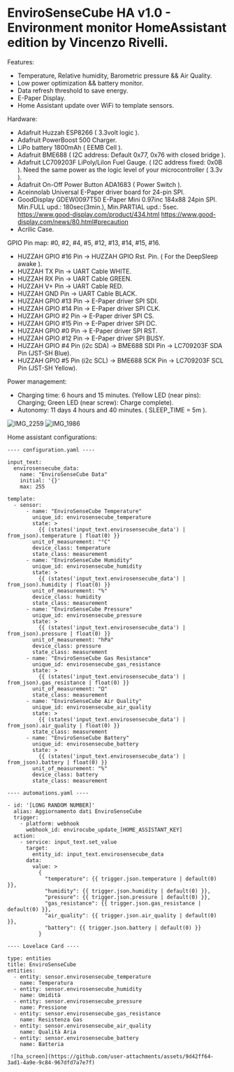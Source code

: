 # EnviroSenseCube HA v1.0 - Environment monitor HomeAssistant edition by Vincenzo Rivelli.

Features:
- Temperature, Relative humidity, Barometric pressure && Air Quality.
- Low power optimization && battery monitor.
- Data refresh threshold to save energy.
- E-Paper Display.
- Home Assistant update over WiFi to template sensors.

Hardware:
- Adafruit Huzzah ESP8266 ( 3.3volt logic ).
- Adafruit PowerBoost 500 Charger.
- LiPo battery 1800mAh ( EEMB Cell ).
- Adafruit BME688 ( I2C address: Default 0x77, 0x76 with closed bridge ).
- Adafruit LC709203F LiPoly/LiIon Fuel Gauge. ( I2C address fixed: 0x0B ). Need the same power as the logic level of your microcontroller ( 3.3v ).
- Adafruit On-Off Power Button ADA1683 ( Power Switch ).
- Aceinnolab Universal E-Paper driver board for 24-pin SPI.
- GoodDisplay GDEW0097T50 E-Paper Mini 0.97inc 184x88 24pin SPI. Min.FULL upd.: 180sec(3min.), Min.PARTIAL upd.: 5sec. https://www.good-display.com/product/434.html https://www.good-display.com/news/80.html#precaution
- Acrilic Case.

GPIO Pin map: #0, #2, #4, #5, #12, #13, #14, #15, #16.
- HUZZAH GPIO #16 Pin             -> HUZZAH GPIO Rst. Pin. ( For the DeepSleep awake ).
- HUZZAH TX Pin                   -> UART Cable WHITE.
- HUZZAH RX Pin                   -> UART Cable GREEN.
- HUZZAH V+ Pin                   -> UART Cable RED.
- HUZZAH GND Pin                  -> UART Cable BLACK.
- HUZZAH GPIO #13 Pin             -> E-Paper driver SPI SDI.
- HUZZAH GPIO #14 Pin             -> E-Paper driver SPI CLK.
- HUZZAH GPIO #2 Pin              -> E-Paper driver SPI CS.
- HUZZAH GPIO #15 Pin             -> E-Paper driver SPI DC.
- HUZZAH GPIO #0 Pin              -> E-Paper driver SPI RST.
- HUZZAH GPIO #12 Pin             -> E-Paper driver SPI BUSY.
- HUZZAH GPIO #4 Pin (i2c SDA)    -> BME688 SDI Pin    -> LC709203F SDA Pin (JST-SH Blue).
- HUZZAH GPIO #5 Pin (i2c SCL)    -> BME688 SCK Pin    -> LC709203F SCL Pin (JST-SH Yellow).

Power management:
- Charging time: 6 hours and 15 minutes. (Yellow LED (near pins): Charging; Green LED (near screw): Charge complete). 
- Autonomy: 11 days 4 hours and 40 minutes. ( SLEEP_TIME = 5m ).

![IMG_2259](https://github.com/user-attachments/assets/a2cb5548-ab53-4d6d-bf6d-7d8a5aafc315)
![IMG_1986](https://github.com/user-attachments/assets/8c7e6fed-1b8d-405b-a2c3-6f99d8559f20)

Home assistant configurations:

	---- configuration.yaml ----
	
	input_text:
	  envirosensecube_data:
	    name: "EnviroSenseCube Data"
	    initial: '{}'
	    max: 255
	
	template:
	  - sensor:
	      - name: "EnviroSenseCube Temperature"
	        unique_id: envirosensecube_temperature
	        state: >
	          {{ (states('input_text.envirosensecube_data') | from_json).temperature | float(0) }}
	        unit_of_measurement: "°C"
	        device_class: temperature
	        state_class: measurement
	      - name: "EnviroSenseCube Humidity"
	        unique_id: envirosensecube_humidity
	        state: >
	          {{ (states('input_text.envirosensecube_data') | from_json).humidity | float(0) }}
	        unit_of_measurement: "%"
	        device_class: humidity
	        state_class: measurement
	      - name: "EnviroSenseCube Pressure"
	        unique_id: envirosensecube_pressure
	        state: >
	          {{ (states('input_text.envirosensecube_data') | from_json).pressure | float(0) }}
	        unit_of_measurement: "hPa"
	        device_class: pressure
	        state_class: measurement
	      - name: "EnviroSenseCube Gas Resistance"
	        unique_id: envirosensecube_gas_resistance
	        state: >
	          {{ (states('input_text.envirosensecube_data') | from_json).gas_resistance | float(0) }}
	        unit_of_measurement: "Ω"
	        state_class: measurement
	      - name: "EnviroSenseCube Air Quality"
	        unique_id: envirosensecube_air_quality
	        state: >
	          {{ (states('input_text.envirosensecube_data') | from_json).air_quality | float(0) }}
	        state_class: measurement
	      - name: "EnviroSenseCube Battery"
	        unique_id: envirosensecube_battery
	        state: >
	          {{ (states('input_text.envirosensecube_data') | from_json).battery | float(0) }}
	        unit_of_measurement: "%"
	        device_class: battery
	        state_class: measurement
	
	---- automations.yaml ----
	
	- id: '[LONG RANDOM NUMBER]'
	  alias: Aggiornamento dati EnviroSenseCube
	  trigger:
	    - platform: webhook
	      webhook_id: envirocube_update_[HOME_ASSISTANT_KEY]
	  action:
	    - service: input_text.set_value
	      target:
	        entity_id: input_text.envirosensecube_data
	      data:
	        value: >
	          {
	            "temperature": {{ trigger.json.temperature | default(0) }},
	            "humidity": {{ trigger.json.humidity | default(0) }},
	            "pressure": {{ trigger.json.pressure | default(0) }},
	            "gas_resistance": {{ trigger.json.gas_resistance | default(0) }},
	            "air_quality": {{ trigger.json.air_quality | default(0) }},
	            "battery": {{ trigger.json.battery | default(0) }}
	          }
	   
	---- Lovelace Card ----

	type: entities
	title: EnviroSenseCube
	entities:
	  - entity: sensor.envirosensecube_temperature
	    name: Temperatura
	  - entity: sensor.envirosensecube_humidity
	    name: Umidità
	  - entity: sensor.envirosensecube_pressure
	    name: Pressione
	  - entity: sensor.envirosensecube_gas_resistance
	    name: Resistenza Gas
	  - entity: sensor.envirosensecube_air_quality
	    name: Qualità Aria
	  - entity: sensor.envirosensecube_battery
	    name: Batteria

     ![ha_screen](https://github.com/user-attachments/assets/9d42ff64-3ad1-4a9e-9c84-967dfd7a7e7f)

    
